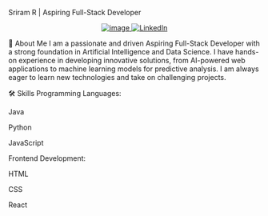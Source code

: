 Sriram R | Aspiring Full-Stack Developer
<p align="center">
<a href="mailto:sriramakrishnan8055@gmail.com">
<img src="[https://www.google.com/search?q=https://img.shields.io/badge/Email-sriramakrishnan8055%40gmail.com-blue%3Fstyle%3Dfor-the-badge%26logo%3Dgmail](https://media.licdn.com/dms/image/v2/D5635AQHTTrRjkTDXRg/profile-framedphoto-shrink_800_800/B56ZWpzk5QGUAw-/0/1742310625231?e=1753959600&v=beta&t=6cdwr92_IgedtTYo6hPMYpuepWrxfBlkqjFapowldsU)" alt="image">
</a>
<a href="https://www.google.com/search?q=https://linkedin.com/in/sriram-r-77032a259">
<img src="https://www.google.com/search?q=https://img.shields.io/badge/LinkedIn-sriram--r-blue%3Fstyle%3Dfor-the-badge%26logo%3Dlinkedin" alt="LinkedIn">
</a>
</p>

👋 About Me
I am a passionate and driven Aspiring Full-Stack Developer with a strong foundation in Artificial Intelligence and Data Science. I have hands-on experience in developing innovative solutions, from AI-powered web applications to machine learning models for predictive analysis. I am always eager to learn new technologies and take on challenging projects.

🛠️ Skills
Programming Languages:

Java

Python

JavaScript

Frontend Development:

HTML

CSS

React
